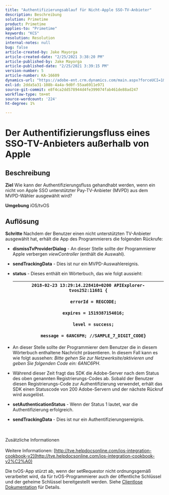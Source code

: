 ```yaml
---
title: "Authentifizierungsablauf für Nicht-Apple SSO-TV-Anbieter"
description: Beschreibung
solution: Primetime
product: Primetime
applies-to: "Primetime"
keywords: "KCS"
resolution: Resolution
internal-notes: null
bug: false
article-created-by: Jake Mayorga
article-created-date: "2/25/2021 3:38:20 PM"
article-published-by: Jake Mayorga
article-published-date: "2/25/2021 3:39:15 PM"
version-number: 5
article-number: KA-16609
dynamics-url: "https://adobe-ent.crm.dynamics.com/main.aspx?forceUCI=1&pagetype=entityrecord&etn=knowledgearticle&id=db2e6d7c-7f77-eb11-a812-000d3a37d0c6"
exl-id: 2dda5a31-108b-4a4a-9d0f-55aa6911e971
source-git-commit: e8f4ca2dd578944d4fe399074fab461de88ad247
workflow-type: tm+mt
source-wordcount: '224'
ht-degree: 1%

---
```


# Der Authentifizierungsfluss eines SSO-TV-Anbieters außerhalb von Apple

## Beschreibung

<b>Ziel</b>
Wie kann der Authentifizierungsfluss gehandhabt werden, wenn ein nicht von Apple SSO unterstützter Pay-TV-Anbieter (MVPD) aus dem MVPD-Wähler ausgewählt wird?


<b>Umgebung</b>
iOS/tvOS


## Auflösung

<b>Schritte</b>
Nachdem der Benutzer einen nicht unterstützten TV-Anbieter ausgewählt hat, erhält die App des Programmierers die folgenden Rückrufe:

- <b>dismissTvProviderDialog</b> - An dieser Stelle sollte der Programmierer Apple verbergen *viewController* (enthält die Auswahl).
- <b>sendTrackingData</b> - Dies ist nur ein MVPD-Auswahlereignis.
- <b>status</b> - Dieses enthält ein Wörterbuch, das wie folgt aussieht:

   | `2018-02-23 13:29:14.228410+0200 APIExplorer-tvos252:11681 {`<br><br>`    errorId = REGCODE;`<br><br>`    expires = 1519387154016;`<br><br>`    level = success;`<br><br>`    message = 6ANC6PH; //SAMPLE_7_DIGIT_CODE}` |
   | --- |


- An dieser Stelle sollte der Programmierer dem Benutzer die in diesem Wörterbuch enthaltene Nachricht präsentieren. In diesem Fall kann es wie folgt aussehen: *Bitte gehen Sie zur Netzwerksite/aktivieren und geben Sie folgenden Code ein: 6ANC6PH*.
- Während dieser Zeit fragt das SDK die Adobe-Server nach dem Status des oben genannten Registrierungs-Codes ab. Sobald der Benutzer diesen Registrierungs-Code zur Authentifizierung verwendet, erhält das SDK einen Statuscode von 200 Adobe-Servern und der nächste Rückruf wird ausgelöst.


- <b>setAuthenticationStatus</b> - Wenn der Status 1 lautet, war die Authentifizierung erfolgreich.


- <b>sendTrackingData </b>- Dies ist nur ein Authentifizierungsereignis.

<br><br>Zusätzliche Informationen<br><br>
Weitere Informationen: [http://tve.helpdocsonline.com/ios-integration-cookbook-v2](http://tve.helpdocsonline.com/ios-integration-cookbook-v2%C2%A0)

Die tvOS-App stürzt ab, wenn der setRequestor nicht ordnungsgemäß verarbeitet wird, da für tvOS-Programmierer auch der öffentliche Schlüssel und der geheime Schlüssel bereitgestellt werden. Siehe [Clientlose Dokumentation](http://tve.helpdocsonline.com/clientless-integration-cookbook-v2$create_dev) für Details.
